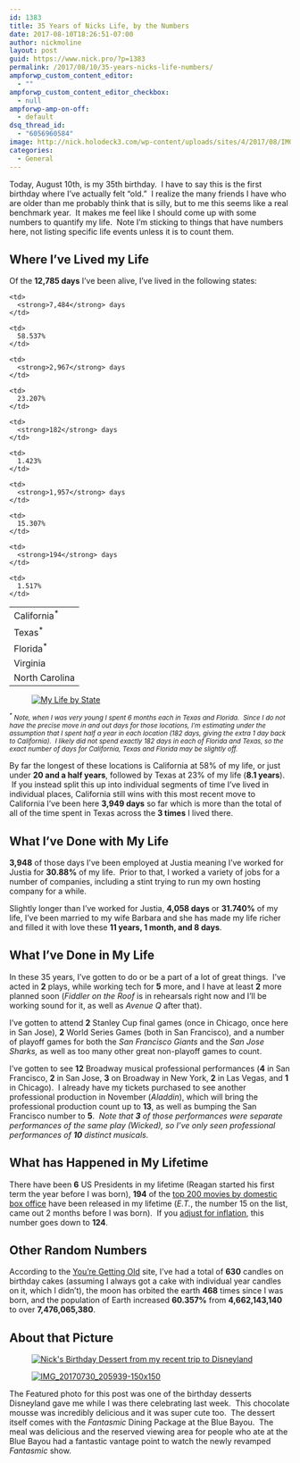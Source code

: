```yaml
---
id: 1383
title: 35 Years of Nicks Life, by the Numbers
date: 2017-08-10T18:26:51-07:00
author: nickmoline
layout: post
guid: https://www.nick.pro/?p=1383
permalink: /2017/08/10/35-years-nicks-life-numbers/
ampforwp_custom_content_editor:
  - ""
ampforwp_custom_content_editor_checkbox:
  - null
ampforwp-amp-on-off:
  - default
dsq_thread_id:
  - "6056960584"
image: http://nick.holodeck3.com/wp-content/uploads/sites/4/2017/08/IMG_20170730_184705.jpg
categories:
  - General
---
```

Today, August 10th, is my 35th birthday. &nbsp;I have to say this is the first birthday where I&#8217;ve actually felt &#8220;old.&#8221; &nbsp;I realize the many friends I have who are older than me probably think that is silly, but to me this seems like a real benchmark year. &nbsp;It makes me feel like I should come up with some numbers to quantify my life. &nbsp;Note I&#8217;m sticking to things that have numbers here, not listing specific life events unless it is to count them.

## Where I&#8217;ve Lived my Life

Of the **12,785 days** I&#8217;ve been alive, I&#8217;ve lived in the following states:

<table class="wp-block-table">
  <tr>
    <td>
      California<sup>*</sup>
    </td>
    
    <td>
      <strong>7,484</strong> days
    </td>
    
    <td>
      58.537%
    </td>
  </tr>
  
  <tr>
    <td>
      Texas<sup>*</sup>
    </td>
    
    <td>
      <strong>2,967</strong> days
    </td>
    
    <td>
      23.207%
    </td>
  </tr>
  
  <tr>
    <td>
      Florida<sup>*</sup>
    </td>
    
    <td>
      <strong>182</strong> days
    </td>
    
    <td>
      1.423%
    </td>
  </tr>
  
  <tr>
    <td>
      Virginia
    </td>
    
    <td>
      <strong>1,957</strong> days
    </td>
    
    <td>
      15.307%
    </td>
  </tr>
  
  <tr>
    <td>
      North Carolina
    </td>
    
    <td>
      <strong>194</strong> days
    </td>
    
    <td>
      1.517%
    </td>
  </tr>
</table>

<div class="wp-block-image">
  <figure class="alignright"><a href="https://i0.wp.com/www.nick.pro/wp-content/uploads/sites/4/2017/08/nickslifebystate-e1502403863541.png?ssl=1" rel="attachment wp-att-1386"><img src="https://i2.wp.com/www.nick.pro/wp-content/uploads/sites/4/2017/08/nickslifebystate-e1502403863541-300x199.png?resize=300%2C199&#038;ssl=1" alt="My Life by State" class="wp-image-1386" srcset="https://i0.wp.com/nick.holodeck3.com/wp-content/uploads/sites/4/2017/08/nickslifebystate-e1502403863541.png?resize=300%2C199 300w, https://i0.wp.com/nick.holodeck3.com/wp-content/uploads/sites/4/2017/08/nickslifebystate-e1502403863541.png?resize=540%2C360 540w, https://i0.wp.com/nick.holodeck3.com/wp-content/uploads/sites/4/2017/08/nickslifebystate-e1502403863541.png?w=546 546w" sizes="(max-width: 300px) 100vw, 300px" data-recalc-dims="1" /></a></figure>
</div>

<small><em><sup>*</sup> Note, when I was very young I spent 6 months each in Texas and Florida. &nbsp;Since I do not have the precise move in and out days for those locations, I&#8217;m estimating under the assumption that I spent half a year in each location (182 days, giving the extra 1 day back to California). &nbsp;I likely did not spend exactly 182 days in each of Florida and Texas, so the exact number of days for California, Texas and Florida may be slightly off.</em></small>

By far the longest of these locations is California at 58% of my life, or just under **20 and a half years**, followed by Texas at 23% of my life (**8.1 years**). &nbsp;If you instead split this up into individual segments of time I&#8217;ve lived in individual places, California still wins with this most recent move to California I&#8217;ve been here **3,949 days** so far which is more than the total of all of the time spent in Texas across the **3 times** I lived there.

## What I&#8217;ve Done **with**&nbsp;My Life

**3,948** of those days I&#8217;ve been employed at Justia meaning I&#8217;ve worked for Justia for **30.88%** of my life. &nbsp;Prior to that, I worked a variety of jobs for a number of companies, including a stint trying to run my own hosting company for a while.

Slightly longer than I&#8217;ve worked for Justia, **4,058 days** or **31.740%** of my life, I&#8217;ve been married to my wife Barbara and she has made my life richer and filled it with love these **11 years, 1 month, and 8 days**.

## What I&#8217;ve Done **in** My Life

In these 35 years, I&#8217;ve gotten to do or be a part of a lot of great things. &nbsp;I&#8217;ve acted in **2** plays, while working tech for **5** more, and I have at least **2** more planned soon (_Fiddler on the Roof_ is in rehearsals right now and I&#8217;ll be working sound for it, as well as&nbsp;_Avenue Q_ after that).

I&#8217;ve gotten to attend **2** Stanley Cup final games (once in Chicago, once here in San Jose), **2** World Series Games (both in San Francisco), and a number of playoff games for both the _San Francisco Giants_ and the _San Jose Sharks,_ as well as too many other great non-playoff games to count.

I&#8217;ve gotten to see&nbsp;**12** Broadway musical professional performances (**4** in San Francisco, **2** in San Jose, **3** on Broadway in New York, **2** in Las Vegas, and **1** in Chicago). &nbsp;I already have my tickets purchased to see another professional production in November (_Aladdin_), which will bring the professional production count up to **13**, as well as bumping the San Francisco number to **5**. &nbsp;_Note that&nbsp;**3** of those performances were separate performances of the same play (Wicked), so I&#8217;ve only seen&nbsp;professional performances of&nbsp;**10** distinct musicals._

## What has Happened in My Lifetime

There have been&nbsp;**6** US Presidents in my lifetime (Reagan started his first term the year before I was born),&nbsp;**194** of the [top 200 movies by domestic box office](http://www.boxofficemojo.com/alltime/domestic.htm) have been released in my lifetime (_E.T._, the number 15 on the list, came out 2 months before I was born). &nbsp;If you [adjust for inflation](http://www.boxofficemojo.com/alltime/adjusted.htm), this number goes down to&nbsp;**124**.

## Other Random Numbers

According to the [You&#8217;re Getting Old](http://you.regettingold.com/10/08/1982/Tmljaw/) site, I&#8217;ve had a total of **630** candles on birthday cakes (assuming I always got a cake with individual year candles on it, which I didn&#8217;t), the moon has orbited the earth&nbsp;**468** times since I was born, and the population of Earth increased **60.357%** from **4,662,143,140** to over **7,476,065,380**.

## About that Picture

<div class="wp-block-image">
  <figure class="alignleft"><a href="https://i2.wp.com/www.nick.pro/wp-content/uploads/sites/4/2017/08/IMG_20170730_184705.jpg?ssl=1" rel="attachment wp-att-1389"><img src="https://i0.wp.com/www.nick.pro/wp-content/uploads/sites/4/2017/08/IMG_20170730_184705-150x150.jpg?resize=150%2C150&#038;ssl=1" alt="Nick's Birthday Dessert from my recent trip to Disneyland" class="wp-image-1389" srcset="https://i2.wp.com/nick.holodeck3.com/wp-content/uploads/sites/4/2017/08/IMG_20170730_184705.jpg?resize=150%2C150 150w, https://i2.wp.com/nick.holodeck3.com/wp-content/uploads/sites/4/2017/08/IMG_20170730_184705.jpg?resize=50%2C50 50w, https://i2.wp.com/nick.holodeck3.com/wp-content/uploads/sites/4/2017/08/IMG_20170730_184705.jpg?zoom=2&resize=150%2C150 300w, https://i2.wp.com/nick.holodeck3.com/wp-content/uploads/sites/4/2017/08/IMG_20170730_184705.jpg?zoom=3&resize=150%2C150 450w" sizes="(max-width: 150px) 100vw, 150px" data-recalc-dims="1" /></a></figure>
</div>

<div class="wp-block-image">
  <figure class="alignright"><a href="https://i2.wp.com/www.nick.pro/wp-content/uploads/sites/4/2017/08/IMG_20170730_205939.jpg?ssl=1"><img src="https://i1.wp.com/www.nick.pro/wp-content/uploads/sites/4/2017/08/IMG_20170730_205939-150x150.jpg?resize=150%2C150&#038;ssl=1" alt="IMG_20170730_205939-150x150" class="wp-image-1397" srcset="https://i1.wp.com/nick.holodeck3.com/wp-content/uploads/sites/4/2017/08/IMG_20170730_205939.jpg?resize=150%2C150 150w, https://i1.wp.com/nick.holodeck3.com/wp-content/uploads/sites/4/2017/08/IMG_20170730_205939.jpg?resize=50%2C50 50w, https://i1.wp.com/nick.holodeck3.com/wp-content/uploads/sites/4/2017/08/IMG_20170730_205939.jpg?zoom=2&resize=150%2C150 300w, https://i1.wp.com/nick.holodeck3.com/wp-content/uploads/sites/4/2017/08/IMG_20170730_205939.jpg?zoom=3&resize=150%2C150 450w" sizes="(max-width: 150px) 100vw, 150px" data-recalc-dims="1" /></a></figure>
</div>

The Featured photo for this post was one of the birthday desserts Disneyland gave me while I was there celebrating last week.  This chocolate mousse was incredibly delicious and it was super cute too.  The dessert itself comes with the _Fantasmic_ Dining Package at the Blue Bayou.  The meal was delicious and the reserved viewing area for people who ate at the Blue Bayou had a fantastic vantage point to watch the newly revamped _Fantasmic_ show.